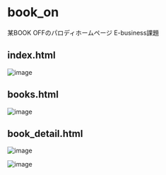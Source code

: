 # book_on
某BOOK OFFのパロディホームページ
E-business課題


## index.html
![image](https://github.com/user-attachments/assets/53fc0bd7-e82e-4298-9f36-1b9ef98c1b9c)


## books.html
![image](https://github.com/user-attachments/assets/4abbe28d-b43e-41fd-b978-eb3b5530b863)

## book_detail.html
![image](https://github.com/user-attachments/assets/8afb8d62-105c-4c37-b2e1-e68871e79982)

![image](https://github.com/user-attachments/assets/a1e57f10-08c3-4a11-9f2b-8e16070d4946)
